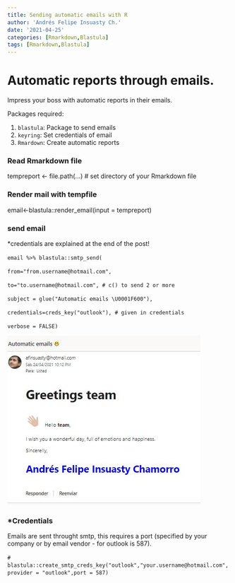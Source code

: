 ```yaml
---
title: Sending automatic emails with R
author: 'Andrés Felipe Insuasty Ch.'
date: '2021-04-25'
categories: [Rmarkdown,Blastula]
tags: [Rmarkdown,Blastula]
---
```


# Automatic reports through emails.
Impress your boss with automatic reports in their emails.

Packages required: 
  1. `blastula`: Package to send emails
  2. `keyring`: Set credentials of email
  3. `Rmardown`: Create automatic reports

### Read Rmarkdown file
tempreport <- file.path(...) # set directory of your Rmarkdown file
  
### Render mail with tempfile
email<-blastula::render_email(input = tempreport)
  
  
### send email  

*credentials are explained at the end of the post!

 `email %>% blastula::smtp_send( `
 
 `from="from.username@hotmail.com",`
 
 `to="to.username@hotmail.com", # c() to send 2 or more `
 
 `subject = glue("Automatic emails \U0001F600"),`
 
 `credentials=creds_key("outlook"), # given in credentials`
 
 `verbose = FALSE)`
  
![](images/AutomaticReport.JPG)



### *Credentials 
Emails are sent throught smtp, this requires a port (specified by your company or by email vendor - for outlook is 587).

`# blastula::create_smtp_creds_key("outlook","your.username@hotmail.com",provider = "outlook",port = 587)`
